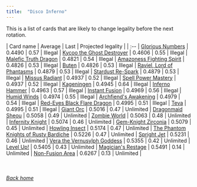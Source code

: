 ```yaml
---
title:  "Disco Inferno"
---
```


This is a list of cards that are likely to change legality before the next rotation.

| Card name | Average | Last | Projected legality |
| :-- |
[Glorious Numbers](https://db.ygoprodeck.com/card/?search=Glorious%20Numbers) | 0.4490 | 0.57 | Illegal |
[Kycoo the Ghost Destroyer](https://db.ygoprodeck.com/card/?search=Kycoo%20the%20Ghost%20Destroyer) | 0.4606 | 0.55 | Illegal |
[Malefic Truth Dragon](https://db.ygoprodeck.com/card/?search=Malefic%20Truth%20Dragon) | 0.4821 | 0.54 | Illegal |
[Amazoness Fighting Spirit](https://db.ygoprodeck.com/card/?search=Amazoness%20Fighting%20Spirit) | 0.4826 | 0.53 | Illegal |
[Buten](https://db.ygoprodeck.com/card/?search=Buten) | 0.4826 | 0.53 | Illegal |
[Raviel, Lord of Phantasms](https://db.ygoprodeck.com/card/?search=Raviel,%20Lord%20of%20Phantasms) | 0.4879 | 0.53 | Illegal |
[Stardust Re-Spark](https://db.ygoprodeck.com/card/?search=Stardust%20Re-Spark) | 0.4879 | 0.53 | Illegal |
[Missus Radiant](https://db.ygoprodeck.com/card/?search=Missus%20Radiant) | 0.4937 | 0.52 | Illegal |
[Spell Power Mastery](https://db.ygoprodeck.com/card/?search=Spell%20Power%20Mastery) | 0.4937 | 0.52 | Illegal |
[Kageningen](https://db.ygoprodeck.com/card/?search=Kageningen) | 0.4945 | 0.64 | Illegal |
[Inferno Hammer](https://db.ygoprodeck.com/card/?search=Inferno%20Hammer) | 0.4963 | 0.57 | Illegal |
[Instant Fusion](https://db.ygoprodeck.com/card/?search=Instant%20Fusion) | 0.4969 | 0.56 | Illegal |
[Humid Winds](https://db.ygoprodeck.com/card/?search=Humid%20Winds) | 0.4974 | 0.55 | Illegal |
[Archfiend's Awakening](https://db.ygoprodeck.com/card/?search=Archfiend's%20Awakening) | 0.4979 | 0.54 | Illegal |
[Red-Eyes Black Flare Dragon](https://db.ygoprodeck.com/card/?search=Red-Eyes%20Black%20Flare%20Dragon) | 0.4995 | 0.51 | Illegal |
[Teva](https://db.ygoprodeck.com/card/?search=Teva) | 0.4995 | 0.51 | Illegal |
[Giant Orc](https://db.ygoprodeck.com/card/?search=Giant%20Orc) | 0.5016 | 0.47 | Unlimited |
[Dragonmaid Sheou](https://db.ygoprodeck.com/card/?search=Dragonmaid%20Sheou) | 0.5058 | 0.49 | Unlimited |
[Zombie World](https://db.ygoprodeck.com/card/?search=Zombie%20World) | 0.5063 | 0.48 | Unlimited |
[Infernity Knight](https://db.ygoprodeck.com/card/?search=Infernity%20Knight) | 0.5074 | 0.46 | Unlimited |
[Gem-Knight Zirconia](https://db.ygoprodeck.com/card/?search=Gem-Knight%20Zirconia) | 0.5079 | 0.45 | Unlimited |
[Howling Insect](https://db.ygoprodeck.com/card/?search=Howling%20Insect) | 0.5174 | 0.47 | Unlimited |
[The Phantom Knights of Rusty Bardiche](https://db.ygoprodeck.com/card/?search=The%20Phantom%20Knights%20of%20Rusty%20Bardiche) | 0.5226 | 0.47 | Unlimited |
[Spright Jet](https://db.ygoprodeck.com/card/?search=Spright%20Jet) | 0.5231 | 0.46 | Unlimited |
[Vera the Vernusylph Goddess](https://db.ygoprodeck.com/card/?search=Vera%20the%20Vernusylph%20Goddess) | 0.5355 | 0.42 | Unlimited |
[Level Up!](https://db.ygoprodeck.com/card/?search=Level%20Up!) | 0.5405 | 0.43 | Unlimited |
[Magician's Restage](https://db.ygoprodeck.com/card/?search=Magician's%20Restage) | 0.5491 | 0.14 | Unlimited |
[Non-Fusion Area](https://db.ygoprodeck.com/card/?search=Non-Fusion%20Area) | 0.6267 | 0.13 | Unlimited |

<br>

###### [Back home](index)